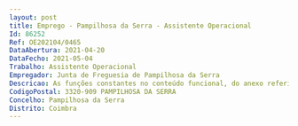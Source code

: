 ```yaml
--- 
layout: post
title: Emprego - Pampilhosa da Serra - Assistente Operacional
Id: 86252
Ref: OE202104/0465
DataAbertura: 2021-04-20
DataFecho: 2021-05-04
Trabalho: Assistente Operacional
Empregador: Junta de Freguesia de Pampilhosa da Serra
Descricao: As funções constantes no conteúdo funcional, do anexo referido no n.º 2) do artigo 88.º da LTFP, para as categorias referidas, bem como as que se a seguir se descrevem Remoção de lixos e equiparados, varredura e limpeza de ruas Limpeza de sarjetas, lavagem de vias públicas, limpeza de chafariz, remoção de lixeiras e extirpação de ervas  Executar demais tarefas indiferenciadas de apoio às atividades da Junta de Freguesia, que lhe sejam superiormente solicitadas.
CodigoPostal: 3320-909 PAMPILHOSA DA SERRA
Concelho: Pampilhosa da Serra
Distrito: Coimbra
--- 
```

